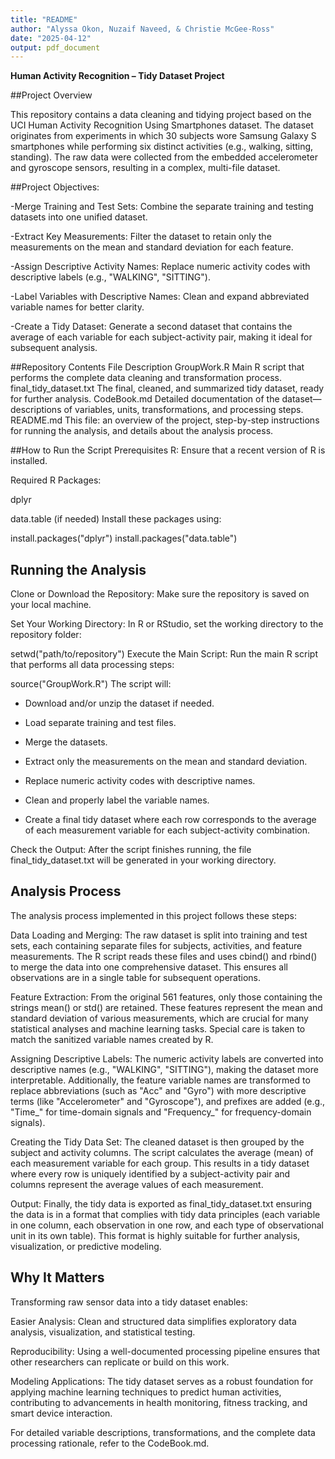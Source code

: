 ```yaml
---
title: "README"
author: "Alyssa Okon, Nuzaif Naveed, & Christie McGee-Ross"
date: "2025-04-12"
output: pdf_document
---
```


**Human Activity Recognition – Tidy Dataset Project**

##Project Overview

This repository contains a data cleaning and tidying project based on the UCI Human Activity Recognition Using Smartphones dataset. The dataset originates from experiments in which 30 subjects wore Samsung Galaxy S smartphones while performing six distinct activities (e.g., walking, sitting, standing). The raw data were collected from the embedded accelerometer and gyroscope sensors, resulting in a complex, multi-file dataset.

##Project Objectives:

-Merge Training and Test Sets: Combine the separate training and testing datasets into one unified dataset.

-Extract Key Measurements: Filter the dataset to retain only the measurements on the mean and standard deviation for each feature.

-Assign Descriptive Activity Names: Replace numeric activity codes with descriptive labels (e.g., "WALKING", "SITTING").

-Label Variables with Descriptive Names: Clean and expand abbreviated variable names for better clarity.

-Create a Tidy Dataset: Generate a second dataset that contains the average of each variable for each subject-activity pair, making it ideal for subsequent analysis.

##Repository Contents
File	Description
GroupWork.R	Main R script that performs the complete data cleaning and transformation process.
final_tidy_dataset.txt	The final, cleaned, and summarized tidy dataset, ready for further analysis.
CodeBook.md	Detailed documentation of the dataset—descriptions of variables, units, transformations, and processing steps.
README.md	This file: an overview of the project, step-by-step instructions for running the analysis, and details about the analysis process.

##How to Run the Script
Prerequisites
R: Ensure that a recent version of R is installed.

Required R Packages:

dplyr

data.table (if needed)
Install these packages using:

install.packages("dplyr")
install.packages("data.table")

## Running the Analysis
Clone or Download the Repository:
Make sure the repository is saved on your local machine.

Set Your Working Directory:
In R or RStudio, set the working directory to the repository folder:

setwd("path/to/repository")
Execute the Main Script:
Run the main R script that performs all data processing steps:

source("GroupWork.R")
The script will:

- Download and/or unzip the dataset if needed.

- Load separate training and test files.

- Merge the datasets.

- Extract only the measurements on the mean and standard deviation.

- Replace numeric activity codes with descriptive names.

- Clean and properly label the variable names.

- Create a final tidy dataset where each row corresponds to the average of each measurement variable for each subject-activity combination.

Check the Output:
After the script finishes running, the file final_tidy_dataset.txt will be generated in your working directory.

## Analysis Process
The analysis process implemented in this project follows these steps:

Data Loading and Merging:
The raw dataset is split into training and test sets, each containing separate files for subjects, activities, and feature measurements. The R script reads these files and uses cbind() and rbind() to merge the data into one comprehensive dataset. This ensures all observations are in a single table for subsequent operations.

Feature Extraction:
From the original 561 features, only those containing the strings mean() or std() are retained. These features represent the mean and standard deviation of various measurements, which are crucial for many statistical analyses and machine learning tasks. Special care is taken to match the sanitized variable names created by R.

Assigning Descriptive Labels:
The numeric activity labels are converted into descriptive names (e.g., "WALKING", "SITTING"), making the dataset more interpretable. Additionally, the feature variable names are transformed to replace abbreviations (such as "Acc" and "Gyro") with more descriptive terms (like "Accelerometer" and "Gyroscope"), and prefixes are added (e.g., "Time_" for time-domain signals and "Frequency_" for frequency-domain signals).

Creating the Tidy Data Set:
The cleaned dataset is then grouped by the subject and activity columns. The script calculates the average (mean) of each measurement variable for each group. This results in a tidy dataset where every row is uniquely identified by a subject-activity pair and columns represent the average values of each measurement.

Output:
Finally, the tidy data is exported as final_tidy_dataset.txt ensuring the data is in a format that complies with tidy data principles (each variable in one column, each observation in one row, and each type of observational unit in its own table). This format is highly suitable for further analysis, visualization, or predictive modeling.

## Why It Matters
Transforming raw sensor data into a tidy dataset enables:

Easier Analysis: Clean and structured data simplifies exploratory data analysis, visualization, and statistical testing.

Reproducibility: Using a well-documented processing pipeline ensures that other researchers can replicate or build on this work.

Modeling Applications: The tidy dataset serves as a robust foundation for applying machine learning techniques to predict human activities, contributing to advancements in health monitoring, fitness tracking, and smart device interaction.

For detailed variable descriptions, transformations, and the complete data processing rationale, refer to the CodeBook.md.

